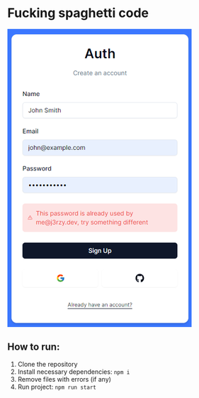 # Fucking spaghetti code
<img src="assets/images/Security.png" alt="Security"></img>
## How to run:
1. Clone the repository
2. Install necessary dependencies: `npm i`
3. Remove files with errors (if any)
4. Run project: `npm run start`